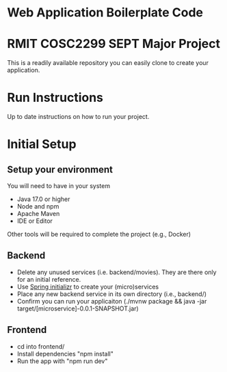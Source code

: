 # Web Application Boilerplate Code


# RMIT COSC2299 SEPT Major Project

This is a readily available repository you can easily clone to create your application. 
  

# Run Instructions

Up to date instructions on how to run your project.


# Initial Setup

## Setup your environment 
You will need to have in your system

- Java 17.0 or higher
- Node and npm
- Apache Maven
- IDE or Editor

Other tools will be required to complete the project (e.g., Docker)

## Backend

- Delete any unused services (i.e. backend/movies). They are there only for an initial reference.
- Use [Spring initializr](https://start.spring.io/) to create your (micro)services
- Place any new backend service in its own directory (i.e., backend/<service-name>)
- Confirm you can run your applicaiton (./mvnw package && java -jar target/[microservice]-0.0.1-SNAPSHOT.jar)

## Frontend
- cd into frontend/
- Install dependencies "npm install"
- Run the app with "npm run dev"




